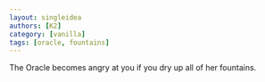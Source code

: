 ```yaml
---
layout: singleidea
authors: [K2]
category: [vanilla]
tags: [oracle, fountains]
---
```

The Oracle becomes angry at you if you dry up all of her fountains.
